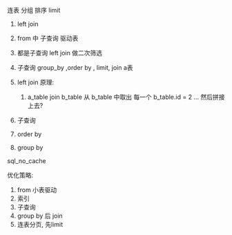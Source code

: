 连表 分组 排序 limit
1. left join
2. from 中 子查询 驱动表
3. 都是子查询 left join 做二次筛选
4. 子查询 group_by ,order by , limit,  join a表


1. left join 原理:
   1. a_table join b_table 从 b_table 中取出 每一个 b_table.id = 2  ... 然后拼接上去?
    
2. 子查询

3. order by

4. group by

sql_no_cache


优化策略:
   1. from 小表驱动 
   2. 索引
   3. 子查询
   4. group by 后 join
   5. 连表分页, 先limit
